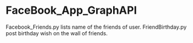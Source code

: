 FaceBook_App_GraphAPI
=====================
Facebook_Friends.py	lists name of the friends of user.
FriendBirthday.py post birthday wish on the wall of friends.
